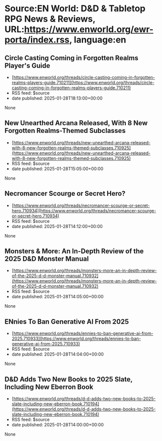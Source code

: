 # Source:EN World: D&D & Tabletop RPG News & Reviews, URL:https://www.enworld.org/ewr-porta/index.rss, language:en

## Circle Casting Coming in Forgotten Realms Player's Guide
 - [https://www.enworld.org/threads/circle-casting-coming-in-forgotten-realms-players-guide.710211](https://www.enworld.org/threads/circle-casting-coming-in-forgotten-realms-players-guide.710211)
 - RSS feed: $source
 - date published: 2025-01-28T18:13:00+00:00

None

## New Unearthed Arcana Released, With 8 New Forgotten Realms-Themed Subclasses
 - [https://www.enworld.org/threads/new-unearthed-arcana-released-with-8-new-forgotten-realms-themed-subclasses.710925](https://www.enworld.org/threads/new-unearthed-arcana-released-with-8-new-forgotten-realms-themed-subclasses.710925)
 - RSS feed: $source
 - date published: 2025-01-28T15:05:00+00:00

None

## Necromancer Scourge or Secret Hero?
 - [https://www.enworld.org/threads/necromancer-scourge-or-secret-hero.710934](https://www.enworld.org/threads/necromancer-scourge-or-secret-hero.710934)
 - RSS feed: $source
 - date published: 2025-01-28T14:12:00+00:00

None

## Monsters & More: An In-Depth Review of the 2025 D&D Monster Manual
 - [https://www.enworld.org/threads/monsters-more-an-in-depth-review-of-the-2025-d-d-monster-manual.710932](https://www.enworld.org/threads/monsters-more-an-in-depth-review-of-the-2025-d-d-monster-manual.710932)
 - RSS feed: $source
 - date published: 2025-01-28T14:05:00+00:00

None

## ENnies To Ban Generative AI From 2025
 - [https://www.enworld.org/threads/ennies-to-ban-generative-ai-from-2025.710933](https://www.enworld.org/threads/ennies-to-ban-generative-ai-from-2025.710933)
 - RSS feed: $source
 - date published: 2025-01-28T14:04:00+00:00

None

## D&D Adds Two New Books to 2025 Slate, Including New Eberron Book
 - [https://www.enworld.org/threads/d-d-adds-two-new-books-to-2025-slate-including-new-eberron-book.710194](https://www.enworld.org/threads/d-d-adds-two-new-books-to-2025-slate-including-new-eberron-book.710194)
 - RSS feed: $source
 - date published: 2025-01-28T14:00:00+00:00

None


